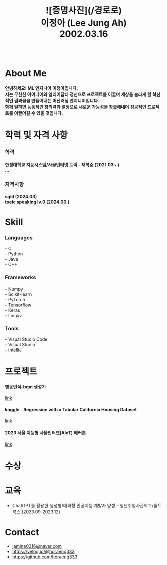 <div align="center">
  <h1>
    ![증명사진](/경로로)<br>
    이정아 (Lee Jung Ah)<br>
    2002.03.16<br>
  </h1>
</div>
<br>
<br>

# About Me
<h4>
  안녕하세요! ML 엔지니어 이정아입니다. <br>
  저는 무한한 아이디어와 얼리어답터 정신으로 프로젝트를 이끌며 세상을 놀라게 할 혁신적인 결과물을 만들어내는 머신러닝 엔지니어입니다. <br>
  함께 일하면 능동적인 창의력과 열정으로 새로운 가능성을 창출해내어 성공적인 프로젝트를 이끌어갈 수 있을 것입니다.  <br>
</h4>

# 학력 및 자격 사항
<h3> 학력
<h4>
  한성대학교 지능시스템/사물인터넷 트랙 - 재학중 (2021.03~ )<br>
  ...
</h4>
</h3>
<h3> 자격사항
<h4>
  sqld (2024.03)<br>
  toeic speaking lv.0 (2024.00.) <br>
</h4>
</h3>

# Skill

<h3>Languages</h3>
- C<br>
- Python<br>
- Java<br>
- C++<br>
<h3>Frameworks</h3>
- Numpy<br>
- Scikit-learn<br>
- PyTorch<br>
- Tensorflow<br>
- Keras<br>
- Linuxv
<h3>Tools</h3>
- Visual Studio Code<br>
- Visual Studio<br>
- IntelliJ<br>


# 프로젝트
#### 행동인식-bgm 생성기
[link](https://github.com/horaeng333/Real-time-Pose-Recognition-with-Emotion-based-Music-Playback.git) 

#### kaggle - Regression with a Tabular California Housing Dataset<br>
[link](https://github.com/horaeng333/kaggle-california_housing_prediction.git)

#### 2023 서울 지능형 사물인터넷(AIoT) 해커톤
[link](https://github.com/horaeng333/Seoul_AIOT_hackerton2023.git)


# 수상

# 교육

- ChatGPT를 활용한 생성형/대화형 인공지능 개발자 양성 - 청년취업사관학교/솔트룩스 (2023.09-2023.12)<br>



# Contact
- jamine0316@naver.com<br>
- https://velog.io/@horaeng333<br>
- https://github.com/horaeng333<br>
